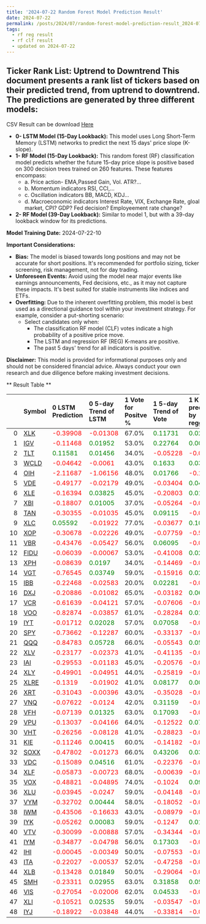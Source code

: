 ```yaml
---
title: '2024-07-22 Random Forest Model Prediction Result'
date: 2024-07-22
permalink: /posts/2024/07/random-forest-model-prediction-result_2024-07-22_10/
tags:
  - rf reg result
  - rf clf result
  - updated on 2024-07-22
---
```

## Ticker Rank List: Uptrend to Downtrend This document presents a rank list of tickers based on their predicted trend, from uptrend to downtrend. The predictions are generated by three different models:
 CSV Result can be download [ Here ](https://cliffordhu.github.io/images/2024-07-22-random-forest-model-prediction-result_2024-07-22_10.csv) 

* **0- LSTM Model (15-Day Lookback):** This model uses Long Short-Term Memory (LSTM) networks to predict the next 15 days' price slope (K-slope). 
* **1- RF Model (15-Day Lookback):** This random forest (RF) classification model predicts whether the future 15-day price slope is positive based on 300 decision trees trained on 260 features. These features encompass: 
     * a. Price action- EMA,Passed Gain, Vol. ATR?...  
     * b. Momentum indicators  RSI, CCI,...  
     * c. Oscillation indicators  BB, MACD, KDJ... 
     * d. Macroeconomic indicators Interest Rate, VIX, Exchange Rate, gloal market, CPI? GDP? Fed decision? Employeement rate change? 
 * **2- RF Model (39-Day Lookback):** Similar to model 1, but with a 39-day lookback window for its predictions. 

 **Model Training Date:** 2024-07-22-10 
 
 **Important Considerations:** 
 
 * **Bias:** The model is biased towards long positions and may not be accurate for short positions. It's recommended for portfolio sizing, ticker screening, risk management, not for day trading.
 * **Unforeseen Events:** Avoid using the model near major events like earnings announcements, Fed decisions, etc., as it may not capture these impacts. It's best suited for stable instruments like indices and ETFs.
 * **Overfitting:** Due to the inherent overfitting problem, this model is best used as a directional guidance tool within your investment strategy. For example, consider a put-shorting scenario:
     * Select candidates only when: 
         * The classification RF model (CLF) votes indicate a high probability of a positive price move.
         * The LSTM and regression RF (REG) K-means are positive. 
         * The past 5 days' trend for all indicators is positive. 
 
 **Disclaimer:** This model is provided for informational purposes only and should not be considered financial advice. Always conduct your own research and due diligence before making investment decisions.



** Result Table **

</details>

|    | Symbol                                                  | 0 LSTM Prediction                            | 0 5-day Trend of LSTM                        | 1 Vote for Positve %   | 1 5-day Trend of Vote                        | 1 K mean predicted by reggresion             | 1 5-day Trend of K mean                      | 2 Vote for Positve %   | 2 5-day Trend of Vote                        | 2 K mean predicted by reggresion             | 2 5-day Trend of K mean                      |   3 LDA Gain Loss dB |      Total | Sector   |   Rank |   Rank Percent |
|---:|:--------------------------------------------------------|:---------------------------------------------|:---------------------------------------------|:-----------------------|:---------------------------------------------|:---------------------------------------------|:---------------------------------------------|:-----------------------|:---------------------------------------------|:---------------------------------------------|:---------------------------------------------|---------------------:|-----------:|:---------|-------:|---------------:|
|  0 | [XLK](https://finance.yahoo.com/quote/XLK/financials)   | <span style="color: red;"> -0.39908 </span>  | <span style="color: red;"> -0.01308 </span>  | 67.0%                  | <span style="color: green;"> 0.11731 </span> | <span style="color: green;"> 0.02646 </span> | <span style="color: green;"> 0.02667 </span> | 67.0%                  | <span style="color: green;"> 0.06789 </span> | <span style="color: green;"> 0.04161 </span> | <span style="color: green;"> 0.02983 </span> |           11.9738    |  15.0268   | ETF      |      1 |           0.98 |
|  1 | [IGV](https://finance.yahoo.com/quote/IGV/financials)   | <span style="color: red;"> -0.11468 </span>  | <span style="color: green;"> 0.01952 </span> | 53.0%                  | <span style="color: green;"> 0.22764 </span> | <span style="color: green;"> 0.00798 </span> | <span style="color: green;"> 0.01513 </span> | 52.0%                  | <span style="color: green;"> 0.22153 </span> | <span style="color: green;"> 0.01406 </span> | <span style="color: green;"> 0.01259 </span> |           14.0265    |  14.4596   | ETF      |      2 |           0.96 |
|  2 | [TLT](https://finance.yahoo.com/quote/TLT/financials)   | <span style="color: green;"> 0.11581 </span> | <span style="color: green;"> 0.01456 </span> | 34.0%                  | <span style="color: red;"> -0.05228 </span>  | <span style="color: red;"> -0.05247 </span>  | <span style="color: green;"> 0.00612 </span> | 38.0%                  | <span style="color: red;"> -0.14471 </span>  | <span style="color: red;"> -0.03817 </span>  | <span style="color: green;"> 0.00941 </span> |           16.8263    |  14.098    | ETF      |      3 |           0.94 |
|  3 | [WCLD](https://finance.yahoo.com/quote/WCLD/financials) | <span style="color: red;"> -0.04642 </span>  | <span style="color: red;"> -0.0061 </span>   | 43.0%                  | <span style="color: green;"> 0.1633 </span>  | <span style="color: green;"> 0.03457 </span> | <span style="color: green;"> 0.00717 </span> | 47.0%                  | <span style="color: green;"> 0.20609 </span> | <span style="color: green;"> 0.0282 </span>  | <span style="color: green;"> 0.00396 </span> |           15.0279    |  13.9297   | ETF      |      4 |           0.92 |
|  4 | [OIH](https://finance.yahoo.com/quote/OIH/financials)   | <span style="color: red;"> -2.11687 </span>  | <span style="color: red;"> -1.06156 </span>  | 48.0%                  | <span style="color: green;"> 0.01766 </span> | <span style="color: red;"> -0.15272 </span>  | <span style="color: green;"> 0.27164 </span> | 50.0%                  | <span style="color: red;"> -0.05137 </span>  | <span style="color: red;"> -0.20482 </span>  | <span style="color: green;"> 0.34034 </span> |           14.6495    |  12.2655   | ETF      |      5 |           0.9  |
|  5 | [VDE](https://finance.yahoo.com/quote/VDE/financials)   | <span style="color: red;"> -0.49177 </span>  | <span style="color: red;"> -0.02179 </span>  | 49.0%                  | <span style="color: red;"> -0.03404 </span>  | <span style="color: green;"> 0.04235 </span> | <span style="color: green;"> 0.05981 </span> | 46.0%                  | <span style="color: red;"> -0.10369 </span>  | <span style="color: green;"> 0.00531 </span> | <span style="color: green;"> 0.03395 </span> |           11.7081    |  10.7433   | ETF      |      6 |           0.88 |
|  6 | [XLE](https://finance.yahoo.com/quote/XLE/financials)   | <span style="color: red;"> -0.16394 </span>  | <span style="color: green;"> 0.03825 </span> | 45.0%                  | <span style="color: red;"> -0.20803 </span>  | <span style="color: green;"> 0.01265 </span> | <span style="color: green;"> 0.03288 </span> | 43.0%                  | <span style="color: red;"> -0.17778 </span>  | <span style="color: green;"> 0.02848 </span> | <span style="color: green;"> 0.03933 </span> |           11.6936    |  10.3609   | ETF      |      7 |           0.86 |
|  7 | [XBI](https://finance.yahoo.com/quote/XBI/financials)   | <span style="color: red;"> -0.18807 </span>  | <span style="color: green;"> 0.01005 </span> | 37.0%                  | <span style="color: red;"> -0.05264 </span>  | <span style="color: red;"> -0.08332 </span>  | <span style="color: red;"> -0.02072 </span>  | 35.0%                  | <span style="color: red;"> -0.11857 </span>  | <span style="color: red;"> -0.09541 </span>  | <span style="color: red;"> -0.0149 </span>   |           12.4779    |   9.46103  | ETF      |      8 |           0.84 |
|  8 | [TAN](https://finance.yahoo.com/quote/TAN/financials)   | <span style="color: red;"> -0.30355 </span>  | <span style="color: red;"> -0.01035 </span>  | 45.0%                  | <span style="color: green;"> 0.09115 </span> | <span style="color: red;"> -0.05555 </span>  | <span style="color: green;"> 0.0303 </span>  | 49.0%                  | <span style="color: green;"> 0.07961 </span> | <span style="color: red;"> -0.09715 </span>  | <span style="color: green;"> 0.02494 </span> |           10.2833    |   9.33773  | ETF      |      9 |           0.82 |
|  9 | [XLC](https://finance.yahoo.com/quote/XLC/financials)   | <span style="color: green;"> 0.05592 </span> | <span style="color: red;"> -0.01922 </span>  | 77.0%                  | <span style="color: red;"> -0.03677 </span>  | <span style="color: green;"> 0.10795 </span> | <span style="color: green;"> 0.00083 </span> | 76.0%                  | <span style="color: red;"> -0.10037 </span>  | <span style="color: green;"> 0.09025 </span> | <span style="color: red;"> -0.00132 </span>  |            2.56143   |   7.99944  | ETF      |     10 |           0.8  |
| 10 | [XOP](https://finance.yahoo.com/quote/XOP/financials)   | <span style="color: red;"> -0.30678 </span>  | <span style="color: red;"> -0.02226 </span>  | 49.0%                  | <span style="color: red;"> -0.07759 </span>  | <span style="color: red;"> -0.57427 </span>  | <span style="color: red;"> -0.11364 </span>  | 47.0%                  | <span style="color: red;"> -0.06773 </span>  | <span style="color: red;"> -0.68354 </span>  | <span style="color: red;"> -0.12621 </span>  |            8.26824   |   7.57944  | ETF      |     11 |           0.78 |
| 11 | [VBR](https://finance.yahoo.com/quote/VBR/financials)   | <span style="color: red;"> -0.43476 </span>  | <span style="color: red;"> -0.05427 </span>  | 56.0%                  | <span style="color: green;"> 0.06095 </span> | <span style="color: red;"> -0.02483 </span>  | <span style="color: green;"> 0.0237 </span>  | 59.0%                  | <span style="color: green;"> 0.22522 </span> | <span style="color: red;"> -0.02512 </span>  | <span style="color: green;"> 0.02777 </span> |            5.01733   |   6.1275   | ETF      |     12 |           0.76 |
| 12 | [FIDU](https://finance.yahoo.com/quote/FIDU/financials) | <span style="color: red;"> -0.06039 </span>  | <span style="color: red;"> -0.00067 </span>  | 53.0%                  | <span style="color: red;"> -0.41008 </span>  | <span style="color: green;"> 0.0246 </span>  | <span style="color: red;"> -0.00258 </span>  | 57.0%                  | <span style="color: red;"> -0.33305 </span>  | <span style="color: green;"> 0.01505 </span> | <span style="color: red;"> -0.00604 </span>  |            3.27258   |   4.1769   | ETF      |     13 |           0.73 |
| 13 | [XPH](https://finance.yahoo.com/quote/XPH/financials)   | <span style="color: red;"> -0.08639 </span>  | <span style="color: green;"> 0.0197 </span>  | 34.0%                  | <span style="color: red;"> -0.14469 </span>  | <span style="color: red;"> -0.03851 </span>  | <span style="color: green;"> 0.00169 </span> | 37.0%                  | <span style="color: red;"> -0.13522 </span>  | <span style="color: red;"> -0.04423 </span>  | <span style="color: green;"> 0.00031 </span> |            6.98976   |   3.97715  | ETF      |     14 |           0.71 |
| 14 | [VGT](https://finance.yahoo.com/quote/VGT/financials)   | <span style="color: red;"> -0.76545 </span>  | <span style="color: green;"> 0.03749 </span> | 59.0%                  | <span style="color: red;"> -0.15916 </span>  | <span style="color: green;"> 0.02439 </span> | <span style="color: green;"> 0.06931 </span> | 57.0%                  | <span style="color: red;"> -0.08282 </span>  | <span style="color: green;"> 0.048 </span>   | <span style="color: green;"> 0.07247 </span> |            3.04796   |   3.94451  | ETF      |     15 |           0.69 |
| 15 | [IBB](https://finance.yahoo.com/quote/IBB/financials)   | <span style="color: red;"> -0.22468 </span>  | <span style="color: red;"> -0.02583 </span>  | 20.0%                  | <span style="color: green;"> 0.02281 </span> | <span style="color: red;"> -0.04729 </span>  | <span style="color: red;"> -0.00802 </span>  | 27.0%                  | <span style="color: green;"> 0.06107 </span> | <span style="color: red;"> -0.08357 </span>  | <span style="color: red;"> -0.00283 </span>  |            9.08094   |   3.5152   | ETF      |     16 |           0.67 |
| 16 | [DXJ](https://finance.yahoo.com/quote/DXJ/financials)   | <span style="color: red;"> -0.20886 </span>  | <span style="color: red;"> -0.01082 </span>  | 65.0%                  | <span style="color: red;"> -0.03182 </span>  | <span style="color: green;"> 0.06354 </span> | <span style="color: green;"> 0.01608 </span> | 64.0%                  | <span style="color: red;"> -0.12434 </span>  | <span style="color: green;"> 0.05007 </span> | <span style="color: green;"> 0.0109 </span>  |            0.385695  |   3.09     | ETF      |     17 |           0.65 |
| 17 | [VCR](https://finance.yahoo.com/quote/VCR/financials)   | <span style="color: red;"> -0.61639 </span>  | <span style="color: red;"> -0.04121 </span>  | 57.0%                  | <span style="color: red;"> -0.07606 </span>  | <span style="color: red;"> -0.09556 </span>  | <span style="color: green;"> 0.02371 </span> | 57.0%                  | <span style="color: red;"> -0.03106 </span>  | <span style="color: red;"> -0.06813 </span>  | <span style="color: green;"> 0.01568 </span> |            1.56822   |   2.35196  | ETF      |     18 |           0.63 |
| 18 | [VOO](https://finance.yahoo.com/quote/VOO/financials)   | <span style="color: red;"> -0.82874 </span>  | <span style="color: red;"> -0.03857 </span>  | 61.0%                  | <span style="color: red;"> -0.28284 </span>  | <span style="color: green;"> 0.01146 </span> | <span style="color: green;"> 0.04058 </span> | 64.0%                  | <span style="color: red;"> -0.27156 </span>  | <span style="color: red;"> -0.01713 </span>  | <span style="color: green;"> 0.04778 </span> |            0.641222  |   2.34811  | ETF      |     19 |           0.61 |
| 19 | [IYT](https://finance.yahoo.com/quote/IYT/financials)   | <span style="color: red;"> -0.01712 </span>  | <span style="color: green;"> 0.02028 </span> | 57.0%                  | <span style="color: green;"> 0.07058 </span> | <span style="color: red;"> -0.00446 </span>  | <span style="color: green;"> 0.00902 </span> | 60.0%                  | <span style="color: green;"> 0.1412 </span>  | <span style="color: red;"> -0.00879 </span>  | <span style="color: green;"> 0.00477 </span> |           -0.478616  |   1.2322   | ETF      |     20 |           0.59 |
| 20 | [SPY](https://finance.yahoo.com/quote/SPY/financials)   | <span style="color: red;"> -0.73662 </span>  | <span style="color: red;"> -0.12287 </span>  | 60.0%                  | <span style="color: red;"> -0.33137 </span>  | <span style="color: red;"> -0.05697 </span>  | <span style="color: green;"> 0.04213 </span> | 63.0%                  | <span style="color: red;"> -0.22028 </span>  | <span style="color: red;"> -0.09027 </span>  | <span style="color: green;"> 0.03114 </span> |           -1.95751   |  -0.355386 | ETF      |     21 |           0.57 |
| 21 | [QQQ](https://finance.yahoo.com/quote/QQQ/financials)   | <span style="color: red;"> -0.84783 </span>  | <span style="color: green;"> 0.05728 </span> | 66.0%                  | <span style="color: red;"> -0.05543 </span>  | <span style="color: green;"> 0.05729 </span> | <span style="color: green;"> 0.0512 </span>  | 67.0%                  | <span style="color: red;"> -0.03924 </span>  | <span style="color: green;"> 0.05715 </span> | <span style="color: green;"> 0.05227 </span> |           -2.91145   |  -0.436537 | ETF      |     22 |           0.55 |
| 22 | [XLV](https://finance.yahoo.com/quote/XLV/financials)   | <span style="color: red;"> -0.23177 </span>  | <span style="color: red;"> -0.02373 </span>  | 41.0%                  | <span style="color: red;"> -0.41135 </span>  | <span style="color: red;"> -0.04154 </span>  | <span style="color: green;"> 0.00013 </span> | 48.0%                  | <span style="color: red;"> -0.22978 </span>  | <span style="color: red;"> -0.0433 </span>   | <span style="color: red;"> -0.00324 </span>  |            0.857903  |  -0.53054  | ETF      |     23 |           0.53 |
| 23 | [IAI](https://finance.yahoo.com/quote/IAI/financials)   | <span style="color: red;"> -0.29553 </span>  | <span style="color: red;"> -0.01183 </span>  | 45.0%                  | <span style="color: red;"> -0.20576 </span>  | <span style="color: red;"> -0.04287 </span>  | <span style="color: green;"> 0.0362 </span>  | 41.0%                  | <span style="color: red;"> -0.20147 </span>  | <span style="color: red;"> -0.05209 </span>  | <span style="color: green;"> 0.0295 </span>  |            1.24208   |  -0.538266 | ETF      |     24 |           0.51 |
| 24 | [XLY](https://finance.yahoo.com/quote/XLY/financials)   | <span style="color: red;"> -0.49901 </span>  | <span style="color: red;"> -0.04951 </span>  | 44.0%                  | <span style="color: red;"> -0.25819 </span>  | <span style="color: red;"> -0.06087 </span>  | <span style="color: green;"> 0.00363 </span> | 46.0%                  | <span style="color: red;"> -0.26594 </span>  | <span style="color: red;"> -0.07155 </span>  | <span style="color: green;"> 0.0011 </span>  |            0.0957316 |  -1.42071  | ETF      |     25 |           0.49 |
| 25 | [XLRE](https://finance.yahoo.com/quote/XLRE/financials) | <span style="color: red;"> -0.1319 </span>   | <span style="color: red;"> -0.01902 </span>  | 41.0%                  | <span style="color: green;"> 0.08177 </span> | <span style="color: green;"> 0.00446 </span> | <span style="color: green;"> 0.00109 </span> | 45.0%                  | <span style="color: green;"> 0.24556 </span> | <span style="color: red;"> -0.00574 </span>  | <span style="color: green;"> 0.0034 </span>  |           -0.342549  |  -1.83588  | ETF      |     26 |           0.47 |
| 26 | [XRT](https://finance.yahoo.com/quote/XRT/financials)   | <span style="color: red;"> -0.31043 </span>  | <span style="color: red;"> -0.00396 </span>  | 43.0%                  | <span style="color: red;"> -0.35028 </span>  | <span style="color: red;"> -0.02372 </span>  | <span style="color: red;"> -0.0105 </span>   | 43.0%                  | <span style="color: red;"> -0.33538 </span>  | <span style="color: red;"> -0.03757 </span>  | <span style="color: red;"> -0.01477 </span>  |           -0.570035  |  -2.30812  | ETF      |     27 |           0.45 |
| 27 | [VNQ](https://finance.yahoo.com/quote/VNQ/financials)   | <span style="color: red;"> -0.07622 </span>  | <span style="color: red;"> -0.0124 </span>   | 42.0%                  | <span style="color: green;"> 0.31159 </span> | <span style="color: red;"> -0.02522 </span>  | <span style="color: green;"> 0.01455 </span> | 41.0%                  | <span style="color: green;"> 0.39631 </span> | <span style="color: green;"> 0.00855 </span> | <span style="color: green;"> 0.02045 </span> |           -0.749822  |  -2.50964  | ETF      |     28 |           0.43 |
| 28 | [VFH](https://finance.yahoo.com/quote/VFH/financials)   | <span style="color: red;"> -0.07139 </span>  | <span style="color: green;"> 0.01325 </span> | 63.0%                  | <span style="color: green;"> 0.17093 </span> | <span style="color: red;"> -0.02764 </span>  | <span style="color: green;"> 0.00942 </span> | 61.0%                  | <span style="color: green;"> 0.29873 </span> | <span style="color: red;"> -0.02763 </span>  | <span style="color: green;"> 0.0127 </span>  |           -4.93662   |  -2.5927   | ETF      |     29 |           0.41 |
| 29 | [VPU](https://finance.yahoo.com/quote/VPU/financials)   | <span style="color: red;"> -0.13037 </span>  | <span style="color: red;"> -0.04166 </span>  | 64.0%                  | <span style="color: red;"> -0.12522 </span>  | <span style="color: green;"> 0.07252 </span> | <span style="color: green;"> 0.02929 </span> | 63.0%                  | <span style="color: red;"> -0.12849 </span>  | <span style="color: green;"> 0.08952 </span> | <span style="color: green;"> 0.02586 </span> |           -5.16372   |  -2.65345  | ETF      |     30 |           0.39 |
| 30 | [VHT](https://finance.yahoo.com/quote/VHT/financials)   | <span style="color: red;"> -0.26256 </span>  | <span style="color: red;"> -0.08128 </span>  | 41.0%                  | <span style="color: red;"> -0.28823 </span>  | <span style="color: red;"> -0.07289 </span>  | <span style="color: green;"> 0.00063 </span> | 39.0%                  | <span style="color: red;"> -0.36405 </span>  | <span style="color: red;"> -0.08183 </span>  | <span style="color: red;"> -0.00167 </span>  |           -0.53555   |  -2.87233  | ETF      |     31 |           0.37 |
| 31 | [KIE](https://finance.yahoo.com/quote/KIE/financials)   | <span style="color: red;"> -0.11246 </span>  | <span style="color: green;"> 0.00415 </span> | 60.0%                  | <span style="color: red;"> -0.14182 </span>  | <span style="color: red;"> -0.00461 </span>  | <span style="color: green;"> 0.00187 </span> | 58.0%                  | <span style="color: red;"> -0.02966 </span>  | <span style="color: red;"> -0.00286 </span>  | <span style="color: green;"> 0.00029 </span> |           -4.82125   |  -3.11218  | ETF      |     32 |           0.35 |
| 32 | [SOXX](https://finance.yahoo.com/quote/SOXX/financials) | <span style="color: red;"> -0.47802 </span>  | <span style="color: red;"> -0.01273 </span>  | 66.0%                  | <span style="color: green;"> 0.43206 </span> | <span style="color: green;"> 0.03761 </span> | <span style="color: green;"> 0.02097 </span> | 69.0%                  | <span style="color: green;"> 0.53113 </span> | <span style="color: green;"> 0.02727 </span> | <span style="color: green;"> 0.02495 </span> |           -6.37452   |  -3.37873  | ETF      |     33 |           0.33 |
| 33 | [VDC](https://finance.yahoo.com/quote/VDC/financials)   | <span style="color: red;"> -0.15089 </span>  | <span style="color: green;"> 0.04516 </span> | 61.0%                  | <span style="color: red;"> -0.22376 </span>  | <span style="color: red;"> -0.03816 </span>  | <span style="color: red;"> -0.01253 </span>  | 60.0%                  | <span style="color: red;"> -0.14419 </span>  | <span style="color: red;"> -0.0215 </span>   | <span style="color: red;"> -0.00754 </span>  |           -5.4584    |  -3.49371  | ETF      |     34 |           0.31 |
| 34 | [XLF](https://finance.yahoo.com/quote/XLF/financials)   | <span style="color: red;"> -0.05873 </span>  | <span style="color: red;"> -0.00723 </span>  | 68.0%                  | <span style="color: red;"> -0.00639 </span>  | <span style="color: red;"> -0.02483 </span>  | <span style="color: green;"> 0.00116 </span> | 70.0%                  | <span style="color: green;"> 0.17028 </span> | <span style="color: red;"> -0.01803 </span>  | <span style="color: red;"> -0.00128 </span>  |           -8.08267   |  -4.34158  | ETF      |     35 |           0.29 |
| 35 | [VOX](https://finance.yahoo.com/quote/VOX/financials)   | <span style="color: red;"> -0.48821 </span>  | <span style="color: red;"> -0.04895 </span>  | 74.0%                  | <span style="color: red;"> -0.1024 </span>   | <span style="color: green;"> 0.09867 </span> | <span style="color: green;"> 0.00016 </span> | 74.0%                  | <span style="color: red;"> -0.03511 </span>  | <span style="color: green;"> 0.10394 </span> | <span style="color: red;"> -8e-05 </span>    |           -9.00398   |  -4.67216  | ETF      |     36 |           0.27 |
| 36 | [XLU](https://finance.yahoo.com/quote/XLU/financials)   | <span style="color: red;"> -0.03945 </span>  | <span style="color: red;"> -0.0247 </span>   | 59.0%                  | <span style="color: red;"> -0.04148 </span>  | <span style="color: red;"> -0.00723 </span>  | <span style="color: green;"> 0.00091 </span> | 62.0%                  | <span style="color: green;"> 0.01709 </span> | <span style="color: red;"> -0.01146 </span>  | <span style="color: red;"> -0.00022 </span>  |           -7.04068   |  -4.93115  | ETF      |     37 |           0.24 |
| 37 | [VYM](https://finance.yahoo.com/quote/VYM/financials)   | <span style="color: red;"> -0.32702 </span>  | <span style="color: green;"> 0.00444 </span> | 58.0%                  | <span style="color: red;"> -0.18052 </span>  | <span style="color: red;"> -0.01177 </span>  | <span style="color: green;"> 0.00967 </span> | 56.0%                  | <span style="color: red;"> -0.2252 </span>   | <span style="color: red;"> -0.00887 </span>  | <span style="color: green;"> 0.00839 </span> |           -6.80289   |  -5.77715  | ETF      |     38 |           0.22 |
| 38 | [IWM](https://finance.yahoo.com/quote/IWM/financials)   | <span style="color: red;"> -0.43506 </span>  | <span style="color: red;"> -0.16633 </span>  | 43.0%                  | <span style="color: red;"> -0.08979 </span>  | <span style="color: red;"> -0.09478 </span>  | <span style="color: green;"> 0.03982 </span> | 40.0%                  | <span style="color: red;"> -0.09147 </span>  | <span style="color: red;"> -0.11915 </span>  | <span style="color: green;"> 0.04351 </span> |           -4.25068   |  -6.36206  | ETF      |     39 |           0.2  |
| 39 | [IYK](https://finance.yahoo.com/quote/IYK/financials)   | <span style="color: red;"> -0.05262 </span>  | <span style="color: green;"> 0.00083 </span> | 59.0%                  | <span style="color: red;"> -0.1247 </span>   | <span style="color: green;"> 0.01002 </span> | <span style="color: green;"> 0.00138 </span> | 58.0%                  | <span style="color: red;"> -0.0499 </span>   | <span style="color: green;"> 0.00597 </span> | <span style="color: red;"> -0.00073 </span>  |           -8.5591    |  -6.87582  | ETF      |     40 |           0.18 |
| 40 | [VTV](https://finance.yahoo.com/quote/VTV/financials)   | <span style="color: red;"> -0.30099 </span>  | <span style="color: red;"> -0.00888 </span>  | 57.0%                  | <span style="color: red;"> -0.34344 </span>  | <span style="color: red;"> -0.02251 </span>  | <span style="color: green;"> 0.01274 </span> | 53.0%                  | <span style="color: red;"> -0.44219 </span>  | <span style="color: green;"> 0.00437 </span> | <span style="color: green;"> 0.01905 </span> |           -7.72561   |  -7.02898  | ETF      |     41 |           0.16 |
| 41 | [IYM](https://finance.yahoo.com/quote/IYM/financials)   | <span style="color: red;"> -0.34877 </span>  | <span style="color: red;"> -0.04798 </span>  | 56.0%                  | <span style="color: green;"> 0.17303 </span> | <span style="color: red;"> -0.05528 </span>  | <span style="color: green;"> 0.06 </span>    | 62.0%                  | <span style="color: green;"> 0.22468 </span> | <span style="color: red;"> -0.00674 </span>  | <span style="color: green;"> 0.05982 </span> |           -9.05584   |  -7.57856  | ETF      |     42 |           0.14 |
| 42 | [IHI](https://finance.yahoo.com/quote/IHI/financials)   | <span style="color: red;"> -0.00045 </span>  | <span style="color: red;"> -0.00349 </span>  | 50.0%                  | <span style="color: red;"> -0.07553 </span>  | <span style="color: red;"> -0.01566 </span>  | <span style="color: red;"> -0.00102 </span>  | 44.0%                  | <span style="color: red;"> -0.06989 </span>  | <span style="color: red;"> -0.01216 </span>  | <span style="color: red;"> -0.00087 </span>  |           -7.7047    |  -8.3485   | ETF      |     43 |           0.12 |
| 43 | [ITA](https://finance.yahoo.com/quote/ITA/financials)   | <span style="color: red;"> -0.22027 </span>  | <span style="color: red;"> -0.00537 </span>  | 52.0%                  | <span style="color: red;"> -0.47258 </span>  | <span style="color: red;"> -0.02005 </span>  | <span style="color: green;"> 0.00042 </span> | 47.0%                  | <span style="color: red;"> -0.49822 </span>  | <span style="color: red;"> -0.02772 </span>  | <span style="color: red;"> -0.00739 </span>  |           -8.18801   |  -8.48752  | ETF      |     44 |           0.1  |
| 44 | [XLB](https://finance.yahoo.com/quote/XLB/financials)   | <span style="color: red;"> -0.13428 </span>  | <span style="color: green;"> 0.01849 </span> | 50.0%                  | <span style="color: red;"> -0.29064 </span>  | <span style="color: red;"> -0.03399 </span>  | <span style="color: green;"> 0.03299 </span> | 47.0%                  | <span style="color: red;"> -0.38002 </span>  | <span style="color: red;"> -0.00912 </span>  | <span style="color: green;"> 0.04124 </span> |           -8.22898   |  -8.65526  | ETF      |     45 |           0.08 |
| 45 | [SMH](https://finance.yahoo.com/quote/SMH/financials)   | <span style="color: red;"> -0.23311 </span>  | <span style="color: green;"> 0.02955 </span> | 63.0%                  | <span style="color: green;"> 0.31858 </span> | <span style="color: green;"> 0.05915 </span> | <span style="color: green;"> 0.01559 </span> | 62.0%                  | <span style="color: green;"> 0.3633 </span>  | <span style="color: green;"> 0.08671 </span> | <span style="color: green;"> 0.01814 </span> |          -11.9693    |  -9.69366  | ETF      |     46 |           0.06 |
| 46 | [VIS](https://finance.yahoo.com/quote/VIS/financials)   | <span style="color: red;"> -0.27054 </span>  | <span style="color: red;"> -0.02006 </span>  | 62.0%                  | <span style="color: green;"> 0.04533 </span> | <span style="color: red;"> -0.04112 </span>  | <span style="color: green;"> 0.02408 </span> | 58.0%                  | <span style="color: green;"> 0.05826 </span> | <span style="color: red;"> -0.03198 </span>  | <span style="color: green;"> 0.01559 </span> |          -12.8742    | -11.1971   | ETF      |     47 |           0.04 |
| 47 | [XLI](https://finance.yahoo.com/quote/XLI/financials)   | <span style="color: red;"> -0.10521 </span>  | <span style="color: green;"> 0.02535 </span> | 59.0%                  | <span style="color: red;"> -0.03547 </span>  | <span style="color: red;"> -0.01902 </span>  | <span style="color: green;"> 0.01348 </span> | 57.0%                  | <span style="color: red;"> -0.05952 </span>  | <span style="color: red;"> -0.02003 </span>  | <span style="color: green;"> 0.01017 </span> |          -12.8975    | -11.403    | ETF      |     48 |           0.02 |
| 48 | [IYJ](https://finance.yahoo.com/quote/IYJ/financials)   | <span style="color: red;"> -0.18922 </span>  | <span style="color: red;"> -0.03848 </span>  | 44.0%                  | <span style="color: red;"> -0.33814 </span>  | <span style="color: red;"> -0.03461 </span>  | <span style="color: green;"> 0.01664 </span> | 48.0%                  | <span style="color: red;"> -0.15219 </span>  | <span style="color: red;"> -0.01846 </span>  | <span style="color: green;"> 0.0136 </span>  |          -10.9467    | -11.9691   | ETF      |     49 |           0    |
 </details>


